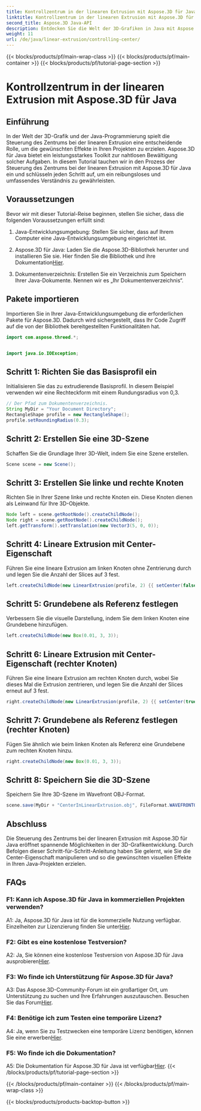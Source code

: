 ```yaml
---
title: Kontrollzentrum in der linearen Extrusion mit Aspose.3D für Java
linktitle: Kontrollzentrum in der linearen Extrusion mit Aspose.3D für Java
second_title: Aspose.3D Java-API
description: Entdecken Sie die Welt der 3D-Grafiken in Java mit Aspose.3D. Steuern Sie mühelos die Mitte bei der linearen Extrusion.
weight: 11
url: /de/java/linear-extrusion/controlling-center/
---
```


{{< blocks/products/pf/main-wrap-class >}}
{{< blocks/products/pf/main-container >}}
{{< blocks/products/pf/tutorial-page-section >}}

# Kontrollzentrum in der linearen Extrusion mit Aspose.3D für Java

## Einführung

In der Welt der 3D-Grafik und der Java-Programmierung spielt die Steuerung des Zentrums bei der linearen Extrusion eine entscheidende Rolle, um die gewünschten Effekte in Ihren Projekten zu erzielen. Aspose.3D für Java bietet ein leistungsstarkes Toolkit zur nahtlosen Bewältigung solcher Aufgaben. In diesem Tutorial tauchen wir in den Prozess der Steuerung des Zentrums bei der linearen Extrusion mit Aspose.3D für Java ein und schlüsseln jeden Schritt auf, um ein reibungsloses und umfassendes Verständnis zu gewährleisten.

## Voraussetzungen

Bevor wir mit dieser Tutorial-Reise beginnen, stellen Sie sicher, dass die folgenden Voraussetzungen erfüllt sind:

1. Java-Entwicklungsumgebung: Stellen Sie sicher, dass auf Ihrem Computer eine Java-Entwicklungsumgebung eingerichtet ist.

2.  Aspose.3D für Java: Laden Sie die Aspose.3D-Bibliothek herunter und installieren Sie sie. Hier finden Sie die Bibliothek und ihre Dokumentation[Hier](https://reference.aspose.com/3d/java/).

3. Dokumentenverzeichnis: Erstellen Sie ein Verzeichnis zum Speichern Ihrer Java-Dokumente. Nennen wir es „Ihr Dokumentenverzeichnis“.

## Pakete importieren

Importieren Sie in Ihrer Java-Entwicklungsumgebung die erforderlichen Pakete für Aspose.3D. Dadurch wird sichergestellt, dass Ihr Code Zugriff auf die von der Bibliothek bereitgestellten Funktionalitäten hat.

```java
import com.aspose.threed.*;


import java.io.IOException;
```

## Schritt 1: Richten Sie das Basisprofil ein

Initialisieren Sie das zu extrudierende Basisprofil. In diesem Beispiel verwenden wir eine Rechteckform mit einem Rundungsradius von 0,3.

```java
// Der Pfad zum Dokumentenverzeichnis.
String MyDir = "Your Document Directory";
RectangleShape profile = new RectangleShape();
profile.setRoundingRadius(0.3);
```

## Schritt 2: Erstellen Sie eine 3D-Szene

Schaffen Sie die Grundlage Ihrer 3D-Welt, indem Sie eine Szene erstellen.

```java
Scene scene = new Scene();
```

## Schritt 3: Erstellen Sie linke und rechte Knoten

Richten Sie in Ihrer Szene linke und rechte Knoten ein. Diese Knoten dienen als Leinwand für Ihre 3D-Objekte.

```java
Node left = scene.getRootNode().createChildNode();
Node right = scene.getRootNode().createChildNode();
left.getTransform().setTranslation(new Vector3(5, 0, 0));
```

## Schritt 4: Lineare Extrusion mit Center-Eigenschaft

Führen Sie eine lineare Extrusion am linken Knoten ohne Zentrierung durch und legen Sie die Anzahl der Slices auf 3 fest.

```java
left.createChildNode(new LinearExtrusion(profile, 2) {{ setCenter(false); setSlices(3); }});
```

## Schritt 5: Grundebene als Referenz festlegen

Verbessern Sie die visuelle Darstellung, indem Sie dem linken Knoten eine Grundebene hinzufügen.

```java
left.createChildNode(new Box(0.01, 3, 3));
```

## Schritt 6: Lineare Extrusion mit Center-Eigenschaft (rechter Knoten)

Führen Sie eine lineare Extrusion am rechten Knoten durch, wobei Sie dieses Mal die Extrusion zentrieren, und legen Sie die Anzahl der Slices erneut auf 3 fest.

```java
right.createChildNode(new LinearExtrusion(profile, 2) {{ setCenter(true); setSlices(3); }});
```

## Schritt 7: Grundebene als Referenz festlegen (rechter Knoten)

Fügen Sie ähnlich wie beim linken Knoten als Referenz eine Grundebene zum rechten Knoten hinzu.

```java
right.createChildNode(new Box(0.01, 3, 3));
```

## Schritt 8: Speichern Sie die 3D-Szene

Speichern Sie Ihre 3D-Szene im Wavefront OBJ-Format.

```java
scene.save(MyDir + "CenterInLinearExtrusion.obj", FileFormat.WAVEFRONTOBJ);
```

## Abschluss

Die Steuerung des Zentrums bei der linearen Extrusion mit Aspose.3D für Java eröffnet spannende Möglichkeiten in der 3D-Grafikentwicklung. Durch Befolgen dieser Schritt-für-Schritt-Anleitung haben Sie gelernt, wie Sie die Center-Eigenschaft manipulieren und so die gewünschten visuellen Effekte in Ihren Java-Projekten erzielen.

## FAQs

### F1: Kann ich Aspose.3D für Java in kommerziellen Projekten verwenden?

 A1: Ja, Aspose.3D für Java ist für die kommerzielle Nutzung verfügbar. Einzelheiten zur Lizenzierung finden Sie unter[Hier](https://purchase.aspose.com/buy).

### F2: Gibt es eine kostenlose Testversion?

 A2: Ja, Sie können eine kostenlose Testversion von Aspose.3D für Java ausprobieren[Hier](https://releases.aspose.com/).

### F3: Wo finde ich Unterstützung für Aspose.3D für Java?

 A3: Das Aspose.3D-Community-Forum ist ein großartiger Ort, um Unterstützung zu suchen und Ihre Erfahrungen auszutauschen. Besuchen Sie das Forum[Hier](https://forum.aspose.com/c/3d/18).

### F4: Benötige ich zum Testen eine temporäre Lizenz?

A4: Ja, wenn Sie zu Testzwecken eine temporäre Lizenz benötigen, können Sie eine erwerben[Hier](https://purchase.aspose.com/temporary-license/).

### F5: Wo finde ich die Dokumentation?

 A5: Die Dokumentation für Aspose.3D für Java ist verfügbar[Hier](https://reference.aspose.com/3d/java/).
{{< /blocks/products/pf/tutorial-page-section >}}

{{< /blocks/products/pf/main-container >}}
{{< /blocks/products/pf/main-wrap-class >}}

{{< blocks/products/products-backtop-button >}}
